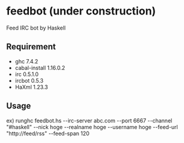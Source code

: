 feedbot (under construction)
=======

Feed IRC bot by Haskell

Requirement
----
 * ghc 7.4.2
 * cabal-install 1.16.0.2
 * irc 0.5.1.0
 * ircbot 0.5.3
 * HaXml 1.23.3

Usage
----

ex) runghc feedbot.hs --irc-server abc.com --port 6667 --channel "#haskell" --nick hoge --realname hoge --username hoge --feed-url "http://feed/rss" --feed-span 120

